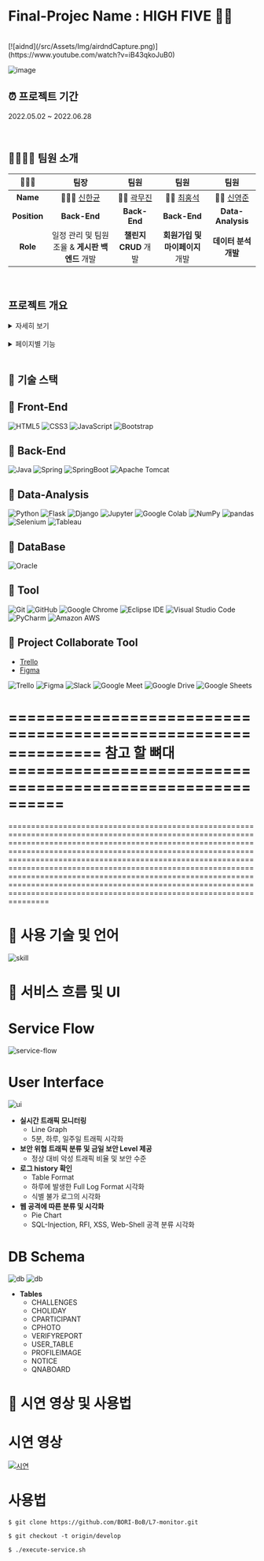 # Final-Projec Name : HIGH FIVE 🙏🏻

<br>
[![aidnd](/src/Assets/Img/airdndCapture.png)](https://www.youtube.com/watch?v=iB43qkoJuB0)   

![image](https://user-images.githubusercontent.com/96436971/164655321-ab346abf-df0d-4e83-bf33-b5fe1330fe5e.png)

## ⏰ 프로젝트 기간
2022.05.02 ~ 2022.06.28

<br>

## 👨‍👩‍👧‍👦 팀원 소개

|    👨‍👨‍👧    |                        팀장                        |                             팀원                              |                        팀원                        |                             팀원                             |
| :------: | :------------------------------------------------: | :------------------------------------------------------------: | :-----------------------------------------------: | :---------------------------------------------------------: | 
| **Name** |      👩🏻‍💻 [신한균](https://github.com/kkyuny)      |            🧑‍💻 [곽무진](https://github.com/angbuilgu)            | 🧑‍💻 [최홍석](https://github.com/hhss2259) |        🧑‍💻 [신영준](https://github.com/DevYJShin)         |
| **Position** | **Back-End** | **Back-End** | **Back-End** | **Data-Analysis** |
| **Role** | 일정 관리 및 팀원 조율 & **게시판 백엔드** 개발 |  **챌린지 CRUD** 개발 | **회원가입 및 마이페이지** 개발| **데이터 분석 개발** |


<br>

## 프로젝트 개요
<details> <!-- 더보기 기능 -->
<summary>
자세히 보기
</summary>

## 프론트엔드 핵심 목표

- 프론트엔드와 백엔드 개발자들이 협업하여 프로젝트 진행
- 코딩 작업에 앞서 기능명세서, 데이터구조, 컴포넌트 분리 등 회의 및 기록 ([Figma](https://www.figma.com/file/UUWs1MQavlacUoeqZcPtRt/Untitled?node-id=0%3A1))
- Redux를 사용하여 전역에서 상태를 관리하고, redux-thunk로 비동기 작업을 처리
- styled-components로 스타일링하여 컴포넌트의 재사용성 증가
- aws를 사용하여 백엔드와 데이터 통신
- 3가지 뷰포트 사이즈로 반응형 구현
- 프레젠테이션 컴포넌트와 컨테이너 컴포넌트를 분리

<br>

## 백엔드 핵심 목표

- 프론트엔드와 백엔드 개발자들이 협업하여 프로젝트 진행
- 코딩 작업에 앞서 기능명세서, 데이터구조, 컴포넌트 분리 등 회의 및 기록 ([Figma](https://www.figma.com/file/UUWs1MQavlacUoeqZcPtRt/Untitled?node-id=0%3A1))
- Redux를 사용하여 전역에서 상태를 관리하고, redux-thunk로 비동기 작업을 처리
- styled-components로 스타일링하여 컴포넌트의 재사용성 증가
- aws를 사용하여 백엔드와 데이터 통신
- 3가지 뷰포트 사이즈로 반응형 구현
- 프레젠테이션 컴포넌트와 컨테이너 컴포넌트를 분리

<br>

## 데이터 분석 핵심 목표

- 사용자 기반 데이터를 활용한 시각화
- 이미지 인식을 통한 1차 판별
- 월간 & 연간 리포트 
</details>
<br>


<details> <!-- 더보기 기능 -->
<summary>
페이지별 기능
</summary>
### 메인 페이지

- 로그인 성공시 유저 데이터를 가져와 user 상태 업데이트
- 쿠키/세션을 활용한 로그인 상태 유지
- 검색 폼 스크롤 위치에 따른 검색바 UI 변경
- 검색 폼에서 장소 검색 시 자동 완성 결과 표시
- 로그인/회원가입 폼 유효성 검사
- 로그인/회원가입 폼 유효성 검사 실패 메세지 표시 및 해당 폼 요소 중 첫번째 요소 포커스
- 로그인/회원가입 중복 체크 검사 결과에 따른 메세지 표시

### 숙소 검색 페이지

- Redux를 통해 필터 조건, 페이지, 지도 범위 등 검색 페이지와 관련된 모든 state 관리
- 검색 페이지에서 검색 조건에 맞는 데이터를 fetch하여 숙소 리스트 렌더
- 숙소 리스트에 있는 숙소들을 지도 상에 각각의 위도 경도에 맞게 숙소 가격 마커 렌더
- 지도 상에서 가격 마커 클릭시 숙소 정보를 모달로 보여주는 기능
- 지도 위치를 옮길 때마다 지도 범위에 맞는 데이터를 새로 fetch 하도록 구현
- 페이지 이동시 새로운 데이터 fetch 하여 렌더하는 pagenation 기능
- 숙소리스트의 각 숙소에 마우스가 hover 되면 지도에서 hover 된 숙소의 마커 스타일 변경
- 새로운 북마크 리스트 추가 및 북마크 설정/해제 기능 구현
- 숙소 이미지를 보여주는 infinity carousel을 반응형으로 구현
- 검색 결과를 리스트형/카드형으로 선택적으로 볼 수 있는 기능 구현
- 검색 조건을 query로 관리하여 refresh 되더라도 상태 유지
- 숙소 유형을 선택할 수 있는 필터 팝업 구현
- 숙소 가격 범위를 정할 수 있는 필터 팝업 구현
- 편의 시설, 호스트 언어와 같은 추가적인 필터 모달 구현
- 검색 결과에 따라 설정할 수 있는 필터 조건에 대한 정보도 fetch하여 모달에 렌더
- 최근 본 숙소 페이지에 대한 데이터를 가져와 최근 숙소 리스트에 렌더

### 숙소 페이지

- 숙소 체크인, 체크아웃 선택조건 따른 달력 UI 적용 알고리즘 개발
- 달력 컴포넌트를 메인페이지에서 재사용 하되 기능 및 UI가 다르게 적용되도록 구현
- 달력에서 이미 예약된 날짜, 오늘 이전 날짜 선택 안되도록 적용
- 달력에서 체크인만 클릭한 상황에서는 체크인 이전 날짜, 최소 숙박일 해당 날짜, 체크인 날짜 기준 가장 가까운 이미 예약된 날 이후 모든 날짜 선택 안되도록 적용
- 달력 선택 조건에 따른 툴팁 UI 변화
- 스크롤 이벤트를 이용한 메뉴 클릭시 스크롤 기능 적용
- 스크롤 위치에 따른 랜더링 변화
- 리사이징 이벤트를 이용한 html 조건부 렌더링 적용
- 데이터 로딩 중 스켈레톤 UI 적용
- 구글 지도 api 커스터마이징
- 숙박일수, 인원에 따른 가격 및 수수료 변화
- 새로운 북마크 리스트 추가 및 북마크 설정/해제 기능 구현
- 이전 페이지의 상태값을 url query로 관리하여 새로고침 하더라도 상태 유지
- 아이콘 객체를 사용하여 글귀 종류에 따른 아이콘 적용
- 유저 프로필 무료 저작권 이미지 랜덤 적용
- 달력, 인원 선택 팝업창 구현
- 더보기, 모두보기 모달창 구현

### 예약 및 결제 페이지

- 결제 api를 사용하여 결제 기능 적용
- 결제 실패, 성공, 오류에 따른 페이지 변화
- 숙소 결제 완료시 HTTP통신으로 AWS 서버 데이터 업데이트
- Subrouter를 사용하여 서브 페이지 이동
- 이전 페이지의 상태값을 url query로 관리하여 새로고침 하더라도 상태 유지

</details>
<br>

## 🌿 기술 스택

## 📌 Front-End

![HTML5](https://img.shields.io/badge/HTML5-E34F26.svg?&style=for-the-badge&logo=HTML5&logoColor=white)
![CSS3](https://img.shields.io/badge/CSS3-1572B6.svg?&style=for-the-badge&logo=CSS3&logoColor=white)
![JavaScript](https://img.shields.io/badge/JavaScript-F7DF1E.svg?&style=for-the-badge&logo=JavaScript&logoColor=white)
![Bootstrap](https://img.shields.io/badge/Bootstrap-7952B3.svg?&style=for-the-badge&logo=Bootstrap&logoColor=white)

## 📌 Back-End

![Java](https://img.shields.io/badge/Java-007396.svg?&style=for-the-badge&logo=Java&logoColor=white)
![Spring](https://img.shields.io/badge/Spring-6DB33F.svg?&style=for-the-badge&logo=Spring&logoColor=white)
![SpringBoot](https://img.shields.io/badge/SpringBoot-6DB33F.svg?&style=for-the-badge&logo=SpringBoot&logoColor=white)
![Apache Tomcat](https://img.shields.io/badge/Apache%20Tomcat-E25A1C.svg?&style=for-the-badge&logo=Apache%20Tomcat&logoColor=white)

## 📌 Data-Analysis

![Python](https://img.shields.io/badge/Python-3776AB.svg?&style=for-the-badge&logo=Python&logoColor=white)
![Flask](https://img.shields.io/badge/Flask-000000.svg?&style=for-the-badge&logo=Flask&logoColor=white)
![Django](https://img.shields.io/badge/Django-092E20.svg?&style=for-the-badge&logo=Django&logoColor=white)
![Jupyter](https://img.shields.io/badge/Jupyter-F37626.svg?&style=for-the-badge&logo=Jupyter&logoColor=white)
![Google Colab](https://img.shields.io/badge/Google%20Colab-F9AB00.svg?&style=for-the-badge&logo=Google%20Colab&logoColor=white)
![NumPy](https://img.shields.io/badge/NumPy-013243.svg?&style=for-the-badge&logo=NumPy&logoColor=white)
![pandas](https://img.shields.io/badge/pandas-150458.svg?&style=for-the-badge&logo=pandas&logoColor=white)
![Selenium](https://img.shields.io/badge/Selenium-43B02A.svg?&style=for-the-badge&logo=Selenium&logoColor=white)
![Tableau](https://img.shields.io/badge/Tableau-3776AB.svg?&style=for-the-badge&logo=Tableau&logoColor=white)

## 📌 DataBase

![Oracle](https://img.shields.io/badge/Oracle-F80000.svg?&style=for-the-badge&logo=Oracle&logoColor=white)

## 📌 Tool

![Git](https://img.shields.io/badge/Git-F05032.svg?&style=for-the-badge&logo=Git&logoColor=white)
![GitHub](https://img.shields.io/badge/GitHub-181717.svg?&style=for-the-badge&logo=GitHub&logoColor=white)
![Google Chrome](https://img.shields.io/badge/Google%20Chrome-4285F4.svg?&style=for-the-badge&logo=Google%20Chrome&logoColor=white)
![Eclipse IDE](https://img.shields.io/badge/Eclipse%20IDE-2C2255.svg?&style=for-the-badge&logo=Eclipse%20IDE&logoColor=white)
![Visual Studio Code](https://img.shields.io/badge/Visual%20Studio%20Code-007ACC.svg?&style=for-the-badge&logo=Visual%20Studio%20Code&logoColor=white)
![PyCharm](https://img.shields.io/badge/PyCharm-000000.svg?&style=for-the-badge&logo=PyCharm&logoColor=white)
![Amazon AWS](https://img.shields.io/badge/Amazon%20AWS-232F3E.svg?&style=for-the-badge&logo=Amazon%20AWS&logoColor=FF9900)

## 📌 Project Collaborate Tool

- [Trello](https://asia-enterprise.taskworld.com/youngjoon-shin/#/project/2?show=/task/20/comments)
- [Figma](https://www.figma.com/file/UUWs1MQavlacUoeqZcPtRt/Untitled?node-id=0%3A1)

![Trello](https://img.shields.io/badge/Trello-0052CC.svg?&style=for-the-badge&logo=Trello&logoColor=white)
![Figma](https://img.shields.io/badge/Figma-F24E1E.svg?&style=for-the-badge&logo=Figma&logoColor=white)
![Slack](https://img.shields.io/badge/Slack-4A154B.svg?&style=for-the-badge&logo=Slack&logoColor=white)
![Google Meet](https://img.shields.io/badge/Google%20Meet-00897B.svg?&style=for-the-badge&logo=Google%20Meet&logoColor=white)
![Google Drive](https://img.shields.io/badge/Google%20Drive-4285F4.svg?&style=for-the-badge&logo=Google%20Drive&logoColor=white)
![Google Sheets](https://img.shields.io/badge/Google%20Sheets-34A853.svg?&style=for-the-badge&logo=Google%20Sheets&logoColor=white)



============================================================== 참고 할 뼈대 ==========================================================
=====================================================================================================================================================================
===============================================================================================================================================================================================================================================================================================================================================================================================================================================================================================================

# 🎸 사용 기술 및 언어

![skill](https://github.com/Code-Children-s-Challengers/Final-Project/blob/main/DA/PROJECT_IMAGE/language.PNG)


# 📑 서비스 흐름 및 UI

# Service Flow

![service-flow](https://github.com/dhslrl321/L7-monitor/blob/master/assets/service-flow.png)

# User Interface

![ui](https://github.com/dhslrl321/L7-monitor/blob/master/assets/ui.png)

- **실시간 트래픽 모니터링**
  - Line Graph
  - 5분, 하루, 일주일 트래픽 시각화
- **보안 위협 트래픽 분류 및 금일 보안 Level 제공**
  - 정상 대비 악성 트래픽 비율 및 보안 수준
- **로그 history 확인**
  - Table Format
  - 하루에 발생한 Full Log Format 시각화
  - 식별 불가 로그의 시각화
- **웹 공격에 따른 분류 및 시각화**
  - Pie Chart
  - SQL-Injection, RFI, XSS, Web-Shell 공격 분류 시각화

# DB Schema

![db](https://github.com/Code-Children-s-Challengers/Final-Project/blob/main/DA/PROJECT_IMAGE/DB1.PNG)
![db](https://github.com/Code-Children-s-Challengers/Final-Project/blob/main/DA/PROJECT_IMAGE/DB2.png)

- **Tables**
  - CHALLENGES
  - CHOLIDAY
  - CPARTICIPANT
  - CPHOTO
  - VERIFYREPORT
  - USER_TABLE
  - PROFILEIMAGE
  - NOTICE
  - QNABOARD




# 🎥 시연 영상 및 사용법

# 시연 영상

[![시연](https://img.youtube.com/vi/v_qsQnZcDeI/0.jpg)](https://www.youtube.com/watch?v=v_qsQnZcDeI)

# 사용법

```
$ git clone https://github.com/BORI-BoB/L7-monitor.git

$ git checkout -t origin/develop

$ ./execute-service.sh
```
